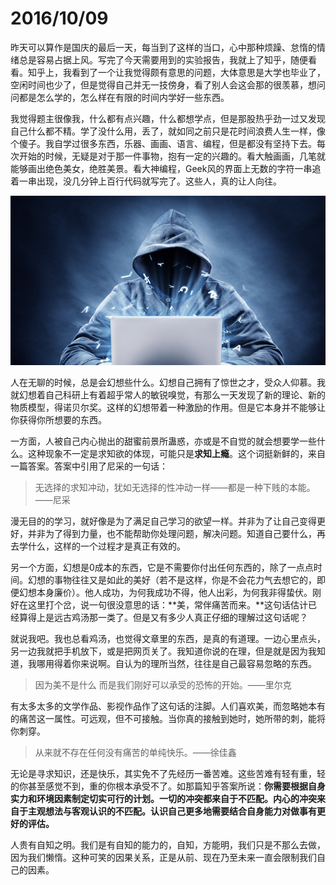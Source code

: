 # 2016\/10\/09

昨天可以算作是国庆的最后一天，每当到了这样的当口，心中那种烦躁、怠惰的情绪总是容易占据上风。写完了今天需要用到的实验报告，我就上了知乎，随便看看。知乎上，我看到了一个让我觉得颇有意思的问题，大体意思是大学也毕业了，空闲时间也少了，但是觉得自己并无一技傍身，看了别人会这会那的很羡慕，想问问都是怎么学的，怎么样在有限的时间内学好一些东西。

我觉得题主很像我，什么都有点兴趣，什么都想学点，但是那股热乎劲一过又发现自己什么都不精。学了没什么用，丢了，就如同之前只是花时间浪费人生一样，像个傻子。我自学过很多东西，乐器、画画、语言、编程，但是都没有坚持下去。每次开始的时候，无疑是对于那一件事物，抱有一定的兴趣的。看大触画画，几笔就能够画出绝色美女，绝胜美景。看大神编程，Geek风的界面上无数的字符一串追着一串出现，没几分钟上百行代码就写完了。这些人，真的让人向往。

![](/assets/02110713_xKYZ.png)

人在无聊的时候，总是会幻想些什么。幻想自己拥有了惊世之才，受众人仰慕。我就幻想着自己科研上有着超乎常人的敏锐嗅觉，有那么一天发现了新的理论、新的物质模型，得诺贝尔奖。这样的幻想带着一种激励的作用。但是它本身并不能够让你获得你所想要的东西。





 一方面，人被自己内心抛出的甜蜜前景所蛊惑，亦或是不自觉的就会想要学一些什么。这种现象不一定是求知欲的体现，可能只是**求知上瘾**。这个词挺新鲜的，来自一篇答案。答案中引用了尼采的一句话：





> 无选择的求知冲动，犹如无选择的性冲动一样——都是一种下贱的本能。——尼采





 漫无目的的学习，就好像是为了满足自己学习的欲望一样。并非为了让自己变得更好，并非为了得到力量，也不能帮助你处理问题，解决问题。知道自己要什么，再去学什么，这样的一个过程才是真正有效的。





 另一个方面，幻想是0成本的东西，它是不需要你付出任何东西的，除了一点点时间。幻想的事物往往又是如此的美好（若不是这样，你是不会花力气去想它的，即便幻想本身廉价）。他人成功，为何我成功不得，他人出彩，为何我非得蛰伏。刚好在这里打个岔，说一句很没意思的话：**美，常伴痛苦而来。**这句话估计已经算得上是远古鸡汤那一类了。但是又有多少人真正仔细的理解过这句话呢？





 就说我吧。我也总看鸡汤，也觉得文章里的东西，是真的有道理。一边心里点头，另一边我就把手机放下，或是把网页关了。我知道你说的在理，但是就是因为我知道，我哪用得着你来说啊。自认为的理所当然，往往是自己最容易忽略的东西。





> 因为美不是什么 而是我们刚好可以承受的恐怖的开始。——里尔克





 有太多太多的文学作品、影视作品作了这句话的注脚。人们喜欢美，而忽略她本有的痛苦这一属性。可远观，但不可接触。当你真的接触到她时，她所带的刺，能将你刺穿。





> 从来就不存在任何没有痛苦的单纯快乐。——徐佳鑫





 无论是寻求知识，还是快乐，其实免不了先经历一番苦难。这些苦难有轻有重，轻的你甚至感觉不到，重的你根本承受不了。如那篇知乎答案所说：**你需要根据自身实力和环境因素制定切实可行的计划。一切的冲突都来自于不匹配。内心的冲突来自于主观想法与客观认识的不匹配。认识自己更多地需要结合自身能力对做事有更好的评估。**





 人贵有自知之明。我们是有自知的能力的，自知，方能明，我们只是不那么去做，因为我们懒惰。这种可笑的因果关系，正是从前、现在乃至未来一直会限制我们自己的因素。







 

